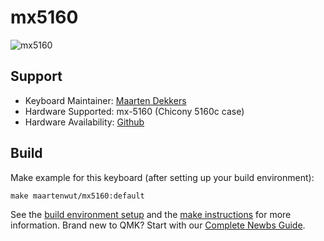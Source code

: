 # mx5160

![mx5160](https://i.imgur.com/XZ9xUeq.jpg)

## Support
* Keyboard Maintainer: [Maarten Dekkers](https://github.com/maartenwut)
* Hardware Supported: mx-5160 (Chicony 5160c case)
* Hardware Availability: [Github](https://github.com/Maartenwut/mx-5160)

## Build
Make example for this keyboard (after setting up your build environment):

    make maartenwut/mx5160:default

See the [build environment setup](https://docs.qmk.fm/#/getting_started_build_tools) and the [make instructions](https://docs.qmk.fm/#/getting_started_make_guide) for more information. Brand new to QMK? Start with our [Complete Newbs Guide](https://docs.qmk.fm/#/newbs).